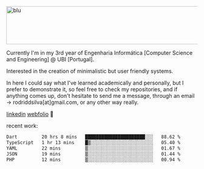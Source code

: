 
<img width="1415" height="100" alt="blu" src="https://github.com/rdsilva01/rdsilva01/assets/101207588/deb060e5-d035-4f09-b511-e3f50605b207">

Currently I'm in my 3rd year of Engenharia Informática [Computer Science and Engineering] @ UBI [Portugal].

Interested in the creation of minimalistic but user friendly systems.

In here I could say what I've learned academically and personally, but I prefer to demonstrate it, so feel free to check my repositories, and if anything comes up, don't hesitate to send me a message, through an email -> rodriddsilva[at]gmail.com, or any other way really.

[linkedin](https://www.linkedin.com/in/rodrigo-silva-455b291bb/)
[webfolio](https://rdsilva01.github.io/) 🏁

recent work:
<!--START_SECTION:waka-->

```txt
Dart         20 hrs 8 mins   ██████████████████████░░░   88.62 %
TypeScript   1 hr 13 mins    █▒░░░░░░░░░░░░░░░░░░░░░░░   05.40 %
YAML         22 mins         ▒░░░░░░░░░░░░░░░░░░░░░░░░   01.67 %
JSON         19 mins         ▒░░░░░░░░░░░░░░░░░░░░░░░░   01.44 %
PHP          12 mins         ▒░░░░░░░░░░░░░░░░░░░░░░░░   00.94 %
```

<!--END_SECTION:waka-->

